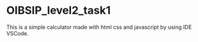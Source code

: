 # OIBSIP_level2_task1
This is a simple calculator made with html css and javascript by using IDE VSCode.
